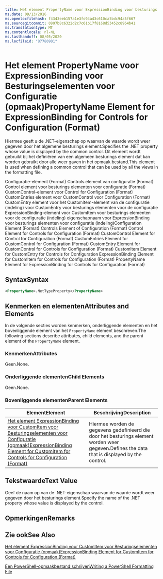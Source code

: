 ```yaml
---
title: Het element PropertyName voor ExpressionBinding voor besturings elementen voor configuratie (indeling) | Microsoft Docs
ms.date: 09/13/2016
ms.openlocfilehash: f4343eeb157a1e3fc94a43c610ca5bdc94a5f667
ms.sourcegitcommit: 0907b8c6322d2c7c61b17f8168d53452c8964b41
ms.translationtype: MT
ms.contentlocale: nl-NL
ms.lasthandoff: 08/05/2020
ms.locfileid: "87780901"
---
```

# <a name="propertyname-element-for-expressionbinding-for-controls-for-configuration-format"></a><span data-ttu-id="2a61a-102">Het element PropertyName voor ExpressionBinding voor Besturingselementen voor Configuratie (opmaak)</span><span class="sxs-lookup"><span data-stu-id="2a61a-102">PropertyName Element for ExpressionBinding for Controls for Configuration (Format)</span></span>

<span data-ttu-id="2a61a-103">Hiermee geeft u de .NET-eigenschap op waarvan de waarde wordt weer gegeven door het algemene besturings element.</span><span class="sxs-lookup"><span data-stu-id="2a61a-103">Specifies the .NET property whose value is displayed by the common control.</span></span> <span data-ttu-id="2a61a-104">Dit element wordt gebruikt bij het definiëren van een algemeen besturings element dat kan worden gebruikt door alle weer gaven in het opmaak bestand.</span><span class="sxs-lookup"><span data-stu-id="2a61a-104">This element is used when defining a common control that can be used by all the views in the formatting file.</span></span>

<span data-ttu-id="2a61a-105">Configuratie-element (Format) Controls element van configuratie (Format) Control element voor besturings elementen voor configuratie (Format) CustomControl-element voor Control for Configuration (Format) CustomEntries element voor CustomControl voor Configuration (Format) CustomEntry element voor het CustomItem-element van de configuratie (indeling) voor CustomEntry voor besturings elementen voor de configuratie ExpressionBinding-element voor CustomItem voor besturings elementen voor de configuratie (indeling) eigenschapnaam voor ExpressionBinding voor besturings elementen voor configuratie (indeling)</span><span class="sxs-lookup"><span data-stu-id="2a61a-105">Configuration Element (Format) Controls Element of Configuration (Format) Control Element for Controls for Configuration (Format) CustomControl Element for Control for Configuration (Format) CustomEntries Element for CustomControl for Configuration (Format) CustomEntry Element for CustomControl for Controls for Configuration (Format) CustomItem Element for CustomEntry for Controls for Configuration ExpressionBinding Element for CustomItem for Controls for Configuration (Format) PropertyName Element for ExpressionBinding for Controls for Configuration (Format)</span></span>

## <a name="syntax"></a><span data-ttu-id="2a61a-106">Syntax</span><span class="sxs-lookup"><span data-stu-id="2a61a-106">Syntax</span></span>

```xml
<PropertyName>.NetTypeProperty</PropertyName>
```

## <a name="attributes-and-elements"></a><span data-ttu-id="2a61a-107">Kenmerken en elementen</span><span class="sxs-lookup"><span data-stu-id="2a61a-107">Attributes and Elements</span></span>

<span data-ttu-id="2a61a-108">In de volgende secties worden kenmerken, onderliggende elementen en het bovenliggende element van het `PropertyName` element beschreven.</span><span class="sxs-lookup"><span data-stu-id="2a61a-108">The following sections describe attributes, child elements, and the parent element of the `PropertyName` element.</span></span>

### <a name="attributes"></a><span data-ttu-id="2a61a-109">Kenmerken</span><span class="sxs-lookup"><span data-stu-id="2a61a-109">Attributes</span></span>

<span data-ttu-id="2a61a-110">Geen.</span><span class="sxs-lookup"><span data-stu-id="2a61a-110">None.</span></span>

### <a name="child-elements"></a><span data-ttu-id="2a61a-111">Onderliggende elementen</span><span class="sxs-lookup"><span data-stu-id="2a61a-111">Child Elements</span></span>

<span data-ttu-id="2a61a-112">Geen.</span><span class="sxs-lookup"><span data-stu-id="2a61a-112">None.</span></span>

### <a name="parent-elements"></a><span data-ttu-id="2a61a-113">Bovenliggende elementen</span><span class="sxs-lookup"><span data-stu-id="2a61a-113">Parent Elements</span></span>

|<span data-ttu-id="2a61a-114">Element</span><span class="sxs-lookup"><span data-stu-id="2a61a-114">Element</span></span>|<span data-ttu-id="2a61a-115">Beschrijving</span><span class="sxs-lookup"><span data-stu-id="2a61a-115">Description</span></span>|
|-------------|-----------------|
|[<span data-ttu-id="2a61a-116">Het element ExpressionBinding voor CustomItem voor Besturingselementen voor Configuratie (opmaak)</span><span class="sxs-lookup"><span data-stu-id="2a61a-116">ExpressionBinding Element for CustomItem for Controls for Configuration (Format)</span></span>](./expressionbinding-element-for-customitem-for-controls-for-configuration-format.md)|<span data-ttu-id="2a61a-117">Hiermee worden de gegevens gedefinieerd die door het besturings element worden weer gegeven.</span><span class="sxs-lookup"><span data-stu-id="2a61a-117">Defines the data that is displayed by the control.</span></span>|

## <a name="text-value"></a><span data-ttu-id="2a61a-118">Tekstwaarde</span><span class="sxs-lookup"><span data-stu-id="2a61a-118">Text Value</span></span>

<span data-ttu-id="2a61a-119">Geef de naam op van de .NET-eigenschap waarvan de waarde wordt weer gegeven door het besturings element.</span><span class="sxs-lookup"><span data-stu-id="2a61a-119">Specify the name of the .NET property whose value is displayed by the control.</span></span>

## <a name="remarks"></a><span data-ttu-id="2a61a-120">Opmerkingen</span><span class="sxs-lookup"><span data-stu-id="2a61a-120">Remarks</span></span>

## <a name="see-also"></a><span data-ttu-id="2a61a-121">Zie ook</span><span class="sxs-lookup"><span data-stu-id="2a61a-121">See Also</span></span>

[<span data-ttu-id="2a61a-122">Het element ExpressionBinding voor CustomItem voor Besturingselementen voor Configuratie (opmaak)</span><span class="sxs-lookup"><span data-stu-id="2a61a-122">ExpressionBinding Element for CustomItem for Controls for Configuration (Format)</span></span>](./expressionbinding-element-for-customitem-for-controls-for-configuration-format.md)

[<span data-ttu-id="2a61a-123">Een PowerShell-opmaakbestand schrijven</span><span class="sxs-lookup"><span data-stu-id="2a61a-123">Writing a PowerShell Formatting File</span></span>](./writing-a-powershell-formatting-file.md)
